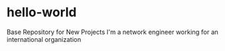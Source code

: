 # hello-world
Base Repository for New Projects
I'm a network engineer working for an international organization
